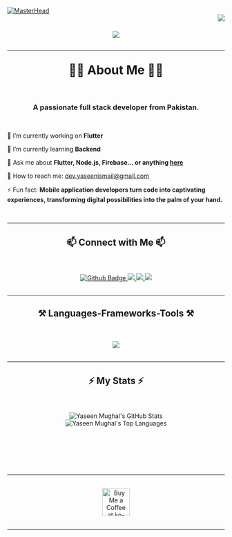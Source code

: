 [![MasterHead](https://raw.githubusercontent.com/shahzebnaqvi/shahzebnaqvi/master/coding.gif)](https://yaseenmughal46.io)
<br/>
<img align="right" src="https://visitor-badge.laobi.icu/badge?page_id=YaseenMughal.YaseenMughal" />
<h1 align="center">
    <img src="https://readme-typing-svg.herokuapp.com/?font=Righteous&size=35&center=true&vCenter=true&width=500&height=70&duration=4000&lines=Hi+There!+👋;+I'm+Yaseen+Mughal!;+Mobile+Application+Developer;" />
<br/>

 <hr align="center">👨‍🎓 About Me 👨‍🎓</hr>
</h1>
<br/>
<h3 align="center">A passionate full stack developer from Pakistan.</h3>
<br/>
<div align="start">
 
 🔭 I’m currently working on **Flutter**
 
 🌱 I’m currently learning **Backend**

💬 Ask me about **Flutter, Node.js, Firebase... or anything [here](https://github.com/YaseenMughal/YaseenMughal/issues)**

🎁 How to reach me: dev.yaseenismail@gmail.com

⚡ Fun fact: **Mobile application developers turn code into captivating experiences, transforming digital possibilities into the palm of your hand.**

 </div>
 <br/>
 <hr/>
 
 <h2 align="center">📫 Connect with Me 📫</h2>
 <br/>
 <br/>
<div align="center"> 
  <a href="https://github.com/YaseenMughal">
    <img src="https://img.shields.io/badge/Github-white?style=for-the-badge&logo=Github&logoColor=black" alt="Github Badge"/>
  </a>
  <a href="mailto:dev.yaseenismail@gmail.com">
    <img src="https://img.shields.io/badge/Gmail-333333?style=for-the-badge&logo=gmail&logoColor=red" />
  </a>
  <a href="https://www.linkedin.com/in/yaseen-ismail-676204264/" target="_blank">
    <img src="https://img.shields.io/badge/LinkedIn-0077B5?style=for-the-badge&logo=linkedin&logoColor=white" target="_blank" />
  </a>
  <a href=""_blank">
     <img src="https://img.shields.io/badge/Portfolio-FF5722?style=for-the-badge&logo=todoist&logoColor=white" target="_blank" /> <!-- sqlite, safari, google-chrome are other good icon options -->
  </a>
</div>
<br/>
 <hr/>

<h2 align="center">⚒️ Languages-Frameworks-Tools ⚒️</h2>
<br/>
<br/>
<div align="center">
    <img src="https://skillicons.dev/icons?i=flutter,dart,firebase,github,git,postman,figma,xd,mongodb,nodejs,python,javascript&perline=5" />

</div>
<br/>
<hr/>

<div align="center">
  <h2>⚡ My Stats ⚡</h2>
  <br>
    <br/>
  <!-- GitHub Readme Stats for overall contributions -->
  <img src="https://github-readme-stats.vercel.app/api?username=YaseenMughal&count_private=true&show_icons=true&theme=dark" alt="Yaseen Mughal's GitHub Stats" />

  <br/>
  
  <!-- GitHub Readme Stats for languages -->
  <img src="https://github-readme-stats.vercel.app/api/top-langs/?username=YaseenMughal&langs_count=10&layout=compact&theme=dark" alt="Yaseen Mughal's Top Languages" />

  <br/><br/><br/>
</div>

<br/>
<hr/>
<br/>
<div align="center">
<a href='https://ko-fi.com/V7V4RAK9C' target='_blank'><img height='64' style='border:0px;height:64px;' src='https://storage.ko-fi.com/cdn/kofi1.png?v=3' border='0' alt='Buy Me a Coffee at ko-fi.com' /></a>
</div>

<br/>
<hr/>
